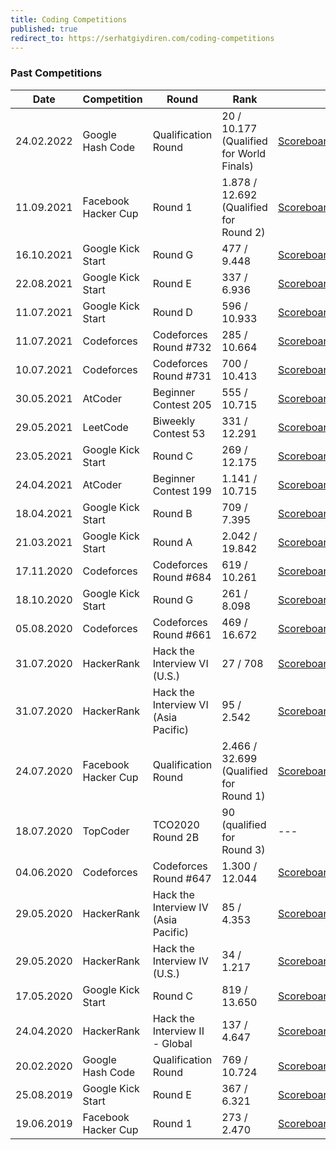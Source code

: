```yaml
---
title: Coding Competitions
published: true
redirect_to: https://serhatgiydiren.com/coding-competitions
---
```


### Past Competitions  

Date | Competition | Round | Rank | Urls
------------ | ------------- | ------------- | ------------- | -------------
24.02.2022 | Google Hash Code | Qualification Round | 20 / 10.177 (Qualified for World Finals) | [Scoreboard](https://codingcompetitions.withgoogle.com/hashcode/round/00000000008caae7){:target="_blank"}<br />
11.09.2021 | Facebook Hacker Cup | Round 1 | 1.878 / 12.692 (Qualified for Round 2) | [Scoreboard](https://www.facebook.com/codingcompetitions/hacker-cup/2021/round-1/scoreboard){:target="_blank"}
16.10.2021 | Google Kick Start | Round G | 477 / 9.448 | [Scoreboard](https://codingcompetitions.withgoogle.com/kickstart/round/00000000004362d6){:target="_blank"}<br />
22.08.2021 | Google Kick Start | Round E | 337 / 6.936 | [Scoreboard](https://codingcompetitions.withgoogle.com/kickstart/round/000000000043585c){:target="_blank"}<br />
11.07.2021 | Google Kick Start | Round D | 596 / 10.933 | [Scoreboard](https://codingcompetitions.withgoogle.com/kickstart/round/00000000004361e3){:target="_blank"}<br />
11.07.2021 | Codeforces | Codeforces Round #732 | 285 / 10.664 | [Scoreboard](https://codeforces.com/contest/1546/standings){:target="_blank"}
10.07.2021 | Codeforces | Codeforces Round #731 | 700 / 10.413 | [Scoreboard](https://codeforces.com/contest/1547/standings){:target="_blank"}
30.05.2021 | AtCoder | Beginner Contest 205 | 555 / 10.715 | [Scoreboard](https://atcoder.jp/contests/abc199/standings){:target="_blank"}
29.05.2021 | LeetCode | Biweekly Contest 53 | 331 / 12.291 | [Scoreboard](https://leetcode.com/contest/biweekly-contest-53/ranking){:target="_blank"}
23.05.2021 | Google Kick Start | Round C | 269 / 12.175 | [Scoreboard](https://codingcompetitions.withgoogle.com/kickstart/round/0000000000435c44){:target="_blank"}<br />
24.04.2021 | AtCoder | Beginner Contest 199 | 1.141 / 10.715 | [Scoreboard](https://atcoder.jp/contests/abc199/standings){:target="_blank"}
18.04.2021 | Google Kick Start | Round B | 709 / 7.395 | [Scoreboard](https://codingcompetitions.withgoogle.com/kickstart/round/0000000000436140){:target="_blank"}<br />
21.03.2021 | Google Kick Start | Round A | 2.042 / 19.842 | [Scoreboard](https://codingcompetitions.withgoogle.com/kickstart/round/0000000000435a5b){:target="_blank"}<br />
17.11.2020 | Codeforces | Codeforces Round #684 | 619 / 10.261 | [Scoreboard](https://codeforces.com/contest/1440/standings){:target="_blank"}
18.10.2020 | Google Kick Start | Round G | 261 / 8.098 | [Scoreboard](https://codingcompetitions.withgoogle.com/kickstart/round/00000000001a0069){:target="_blank"}<br />
05.08.2020 | Codeforces | Codeforces Round #661 | 469 / 16.672 | [Scoreboard](https://codeforces.com/contest/1399/standings){:target="_blank"}
31.07.2020 | HackerRank | Hack the Interview VI (U.S.) | 27 / 708 | [Scoreboard](https://www.hackerrank.com/contests/hack-the-interview-vi/leaderboard){:target="_blank"}<br />
31.07.2020 | HackerRank | Hack the Interview VI (Asia Pacific) | 95 / 2.542 | [Scoreboard](https://www.hackerrank.com/contests/hack-the-interview-vi-asia-pacific/leaderboard){:target="_blank"}<br />
24.07.2020 | Facebook Hacker Cup | Qualification Round | 2.466 / 32.699 (Qualified for Round 1) | [Scoreboard](https://www.facebook.com/codingcompetitions/hacker-cup/2020/qualification-round/scoreboard){:target="_blank"}
18.07.2020 | TopCoder | TCO2020 Round 2B | 90 (qualified for Round 3) | ---
04.06.2020 | Codeforces | Codeforces Round #647 | 1.300 / 12.044 | [Scoreboard](https://codeforces.com/contest/1362/standings){:target="_blank"}
29.05.2020 | HackerRank | Hack the Interview IV (Asia Pacific) | 85 / 4.353 | [Scoreboard](https://www.hackerrank.com/contests/hack-the-interview-iv-apac/leaderboard){:target="_blank"}<br />
29.05.2020 | HackerRank | Hack the Interview IV (U.S.) | 34 / 1.217 | [Scoreboard](https://www.hackerrank.com/contests/hack-the-interview-iv/leaderboard){:target="_blank"}<br />
17.05.2020 | Google Kick Start | Round C | 819 / 13.650 | [Scoreboard](https://codingcompetitions.withgoogle.com/kickstart/round/000000000019ff43){:target="_blank"}<br />
24.04.2020 | HackerRank | Hack the Interview II - Global | 137 / 4.647 | [Scoreboard](https://www.hackerrank.com/contests/hack-the-interview-ii-global/leaderboard){:target="_blank"}<br />
20.02.2020 | Google Hash Code | Qualification Round | 769 / 10.724 | [Scoreboard](https://codingcompetitions.withgoogle.com/hashcode/archive/2020){:target="_blank"}<br />
25.08.2019 | Google Kick Start | Round E | 367 / 6.321 | [Scoreboard](https://codingcompetitions.withgoogle.com/kickstart/round/0000000000050edb){:target="_blank"}<br />
19.06.2019 | Facebook Hacker Cup | Round 1 | 273 / 2.470 | [Scoreboard](https://www.facebook.com/codingcompetitions/hacker-cup/2019/round-1/scoreboard){:target="_blank"}
